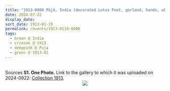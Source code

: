 ```yaml
---
title: "1913-0000 Pūjā, India (decorated Lotus Feet, garland, hands, white and red sāṛī, rice tray, Sahaja Yogi, window, chair)"
date: 2024-07-22
display_date: 
sort_date: 1913-01-19
permalink: /events/1913-0119-0000
tags:
  - brown @ India
  - crimson @ 1913
  - deeppink @ Puja
  - green @ 1913-01
---
```


<br>

<wave-list>
  <list-title color="DarkSeaGreen" width="40">Sources</list-title>
  <list-item color="BlanchedAlmond"  width="280"><b>S1. One Photo.</b> Link to the gallery to which it was uploaded on 2024-0922: <a href="https://eternalmoments.smugmug.com/Collections/Mahipalsingh-Jaisingh-Raul-Collection/1913">Collection 1913</a>.</list-item>
</wave-list>

<div style="text-align: center"><img src="https://pub-bcc3cbe9b1e94ba1ac28915f7a3900fa.r2.dev/1913-0000_Puja_India_(decorated_Lotus_Feet_garland_hands_white_and_red_sari_rice_tray_Sahaja_Yogi_window_chair)_01_(from_tif)_(Mahipalsingh_Jaisingh_Raul_Collection_scanned_by_Ankit_Khare).jpg" /></div>